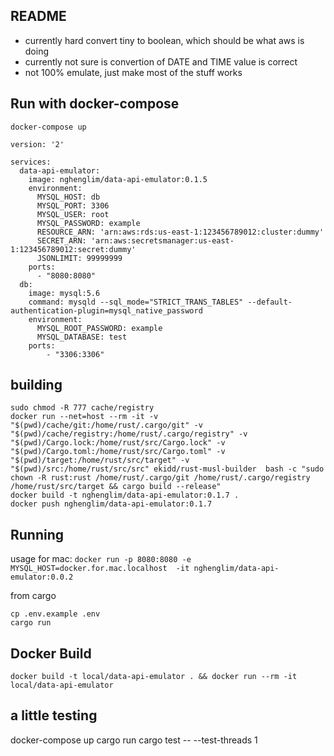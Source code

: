 ## README
- currently hard convert tiny to boolean, which should be what aws is doing
- currently not sure is convertion of DATE and TIME value is correct
- not 100% emulate, just make most of the stuff works

## Run with docker-compose
`docker-compose up`

~~~
version: '2'

services:
  data-api-emulator:
    image: nghenglim/data-api-emulator:0.1.5
    environment:
      MYSQL_HOST: db
      MYSQL_PORT: 3306
      MYSQL_USER: root
      MYSQL_PASSWORD: example
      RESOURCE_ARN: 'arn:aws:rds:us-east-1:123456789012:cluster:dummy'
      SECRET_ARN: 'arn:aws:secretsmanager:us-east-1:123456789012:secret:dummy'
      JSONLIMIT: 99999999
    ports:
      - "8080:8080"
  db:
    image: mysql:5.6
    command: mysqld --sql_mode="STRICT_TRANS_TABLES" --default-authentication-plugin=mysql_native_password
    environment:
      MYSQL_ROOT_PASSWORD: example
      MYSQL_DATABASE: test
    ports:
        - "3306:3306"
~~~

## building
~~~
sudo chmod -R 777 cache/registry
docker run --net=host --rm -it -v "$(pwd)/cache/git:/home/rust/.cargo/git" -v "$(pwd)/cache/registry:/home/rust/.cargo/registry" -v "$(pwd)/Cargo.lock:/home/rust/src/Cargo.lock" -v "$(pwd)/Cargo.toml:/home/rust/src/Cargo.toml" -v "$(pwd)/target:/home/rust/src/target" -v "$(pwd)/src:/home/rust/src/src" ekidd/rust-musl-builder  bash -c "sudo chown -R rust:rust /home/rust/.cargo/git /home/rust/.cargo/registry /home/rust/src/target && cargo build --release"
docker build -t nghenglim/data-api-emulator:0.1.7 .
docker push nghenglim/data-api-emulator:0.1.7
~~~

## Running
usage for mac: `docker run -p 8080:8080 -e MYSQL_HOST=docker.for.mac.localhost  -it nghenglim/data-api-emulator:0.0.2`

from cargo
~~~
cp .env.example .env
cargo run
~~~

## Docker Build
~~~
docker build -t local/data-api-emulator . && docker run --rm -it local/data-api-emulator
~~~

## a little testing
docker-compose up
cargo run
cargo test -- --test-threads 1
